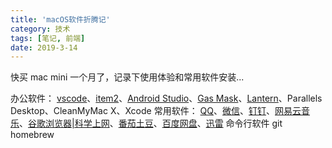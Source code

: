 ```yaml
---
title: 'macOS软件折腾记'
category: 技术
tags: [笔记, 前端]
date: 2019-3-14
---
```


快买 mac mini 一个月了，记录下使用体验和常用软件安装...

<!-- more -->

办公软件：
[vscode](https://code.visualstudio.com/)、[item2](https://www.iterm2.com/)、[Android Studio](http://www.android-studio.org/)、[Gas Mask](https://github.com/2ndalpha/gasmask)、[Lantern](https://github.com/getlantern/download/wiki)、Parallels Desktop、CleanMyMac X、Xcode
常用软件：
[QQ](https://im.qq.com/download/)、[微信](https://mac.weixin.qq.com/?t=mac&lang=zh_CN)、[钉钉](https://tms.dingtalk.com/markets/dingtalk/download?spm=a3140.8196062.2231602.8.65f85c3d5uaOTy&source=1001&lwfrom=2017120202091367000000111)、[网易云音乐](https://music.163.com/#/download)、[谷歌浏览器|科学上网](https://www.google.cn/intl/zh-CN/chrome/)、[番茄土豆](https://mac.pomotodo.com/)、[百度网盘](https://pan.baidu.com/download#pan)、[迅雷](https://www.xunlei.com/)
命令行软件
git
homebrew
